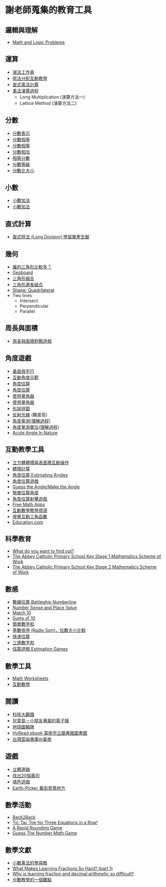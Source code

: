 # 謝老師蒐集的教育工具

## 邏輯與理解
- [Math and Logic Problems](https://www.aplusclick.org/)

## 運算
- [減法工作表](http://www.math-aids.com/Subtraction/)
- [除法分配互動教學](https://www.mathsisfun.com/numbers/division.html)
- [直式乘法計算](https://www.calculatorsoup.com/calculators/math/longmultiplication.php)
- [乘法演算過程](https://goo.gl/ovwQMU)
  * Long Multiplication (演算方法一)
  * Lattice Method (演算方法二)

## 分數
- [分數表示](http://www.mathplayground.com/puzzle_pics_fractions.html)
- [分數相等](http://www.mathplayground.com/Fraction_bars.html)
- [分數相等](http://www.mathplayground.com/visual_fractions.html)
- [分數相加](http://www.mathplayground.com/GapZappers/Gap_Zappers.html)
- [相等分數](http://www.mathplayground.com/Triplets/Triplets.html)
- [分數等級](http://www.mathplayground.com/Scale_Fractions.html)
- [分數比大小](https://www.mathplayground.com/fractions_compare.html)

## 小數
- [小數加法](http://www.mathplayground.com/ASB_Hungry_Puppies_Decimals.html)
- [小數加法](http://www.sheppardsoftware.com/mathgames/decimals/matchingDecimalsAdd.htm)

## 直式計算
- [直式除法 (Long Division) 學習單產生器](https://themathworksheetsite.com/long_division.html)

## 幾何
- [誰的三角形比較多？](https://cardgames.io/triangles/)
- [Geoboard](https://www.mathlearningcenter.org/resources/apps/geoboard)
- [三角形組合](https://nrich.maths.org/5942)
- [三角形邊長組合](https://www.pbslearningmedia.org/resource/mgbh.math.g.linktriangle/constructing-triangles/#.WWHyhnV941I)
- [Shape: Quadrilateral](http://thinkmath.edc.org/resource/shape-quadrilateral)
- Two lines
  - Intersect
  - Perpendicular
  - Parallel

## 周長與面積
- [周長與面積對戰遊戲](http://www.mathplayground.com/area_blocks.html)

## 角度遊戲
- [垂直與平行](https://www.mathsisfun.com/perpendicular-parallel.html)
- [互動角度示範](https://www.mathsisfun.com/angles.html)
- [角度估算](http://www.mathplayground.com/alienangles.html)
- [角度估算](https://nrich.maths.org/1235)
- [使用量角器](https://www.mathplayground.com/measuringangles.html)
- [使用量角器](https://www.mathsisfun.com/geometry/protractor-using.html)
- [形狀拼圖](http://www.mathplayground.com/mobile/shapeinlay_fullscreen.htm) 
- [反射光線](http://www.mathplayground.com/logic_reflector/index.html) (難度高)
- [角度量測(理解過程)](https://en.wikipedia.org/wiki/Angle#Measuring_angles)
- [角度量測單位(理解過程)](https://en.wikipedia.org/wiki/Gradian)
- [Acute Angle In Nature](http://online-optiker.info/free/acute-angle-in-nature.asp)

## 互動教學工具
- [立方體體積與表面積互動操作](https://www.nctm.org/Classroom-Resources/Illuminations/Interactives/Cubes/)
- [體積計算](https://www.mathgames.com/skill/5.120-volume-of-cubes-and-rectangular-prisms)
- [角度估算 Estimating Angles](https://nrich.maths.org/1235/note)
- [角度估算遊戲](https://www.mathplayground.com/alienangles.html)
- [Guess the Angle/Make the Angle](https://www.interactive-maths.com/guess-the-angle-ggb.html)
- [簡單估算角度](https://www.mathgames.com/skill/4.22-estimate-angle-measurements)
- [角度估算射擊遊戲](https://mrnussbaum.com/angle-invaders-online-game)
- [Free Math Apps](https://www.mathlearningcenter.org/resources/apps)
- [互動數學教學資源](http://www.visnos.com/demos/)
- [視覺互動三角函數](https://www.visualtrig.com/) 
- [Education.com](https://www.education.com/)

## 科學教育
- [What do you want to find out?](https://www.dkfindout.com/uk/)
- [The Abbey Catholic Primary School Key Stage 1 Mathematics Scheme of Work](http://www.abbeyrc.bham.sch.uk/pdfs/maths-ks1.pdf)
- [The Abbey Catholic Primary School Key Stage 2 Mathematics Scheme of Work](http://www.abbeyrc.bham.sch.uk/pdfs/maths-ks2.pdf)

## 數感
- [數線估算 Battleship Numberline](https://www.brainpop.com/games/battleshipnumberline/)
- [Number Sense and Place Value](https://nrich.maths.org/10712)
- [Match 10](http://www.shockwave.com/gamelanding/match-10.jsp)
- [Sums of 10](http://www.mathplayground.com/number_bonds_10.html)
- [簡單數字和](https://www.coolmath-games.com/0-number-twins/10)
- [基數排序 (Radix Sort)，位數大小比較](https://quizizz.com/admin/quiz/595e439ad582151000da89a2)
- [快速估算](https://quizizz.com/admin/quiz/595e3916b58ae11100421785)
- [三邊數字和](http://www.mathplayground.com/magic_triangle.html)
- [估算遊戲 Estimation Games](https://www.mathsisfun.com/numbers/estimation-game.php)

## 數學工具
- [Math Worksheets](https://www.math-drills.com/)
- [互動數學](http://www.learner.org/interactives/?d[]=MATH)

## 閱讀
- [科技大觀園](https://scitechvista.nat.gov.tw/)
- [兒童島－小朋友專屬的電子報](http://paper.udn.com/event/kidland/)
- [地球圖輯隊](https://dq.yam.com/)
- [HyRead ebook 臺南市立圖書館圖書館](https://tnml.ebook.hyread.com.tw/)
- [台灣雲端書庫@臺南](http://lib.ebookservice.tw/tn/)

## 遊戲
- [立體連鎖](http://mypuzzle.org/interlocked)
- [找出20個壽司](http://armorgames.com/play/18083/cat-in-japan)
- [填色遊戲](http://www.hoodamath.com/games/floodfill.html)
- [Earth-Picker 看街景猜地方](http://www.earth-picker.com/)

## 數學活動
- [Back2Back](https://logicroots.com/MathBlog/back-2-back-math-game/)
- [Tic Tac Toe for Three Equations in a Row!](https://www.education.com/activity/article/Tic_Tac_Toe_fifth/)
- [A Rapid Rounding Game](https://www.education.com/activity/article/six_tricks_practice_math_third/)
- [Guess The Number Math Game](https://logicroots.com/MathBlog/math-activities-guess-the-number/)

## 數學文獻
- [小數乘法的學與教](http://www.sec.ntnu.edu.tw/Monthly/96(296-305)/297-pdf/05.pdf)
- [What Makes Learning Fractions So Hard? (part 1)](http://www.cne.psychol.cam.ac.uk/math-memory/what-makes-learning-fractions-so-hard-part-1)
- [Why is learning fraction and decimal arithmetic so difficult?](http://www.psy.cmu.edu/~siegler/2015-LF-etal.pdf)
- [分數教學的一個難點](http://www.hkame.org.hk/uploaded_files/magazine/25/406.pdf)
